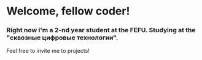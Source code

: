 # Welcome, fellow coder!

### Right now i'm a 2-nd year student at the FEFU. Studying at the "сквозные цифровые технологии".

Feel free to invite me to projects!

<!---
Jrol123/Jrol123 is a ✨ special ✨ repository because its `README.md` (this file) appears on your GitHub profile.
You can click the Preview link to take a look at your changes.
--->
